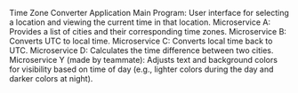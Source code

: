 Time Zone Converter Application
Main Program: User interface for selecting a location and viewing the current time in that location.
Microservice A: Provides a list of cities and their corresponding time zones.
Microservice B: Converts UTC to local time.
Microservice C: Converts local time back to UTC.
Microservice D: Calculates the time difference between two cities.
Microservice Y (made by teammate): Adjusts text and background colors for visibility based on time of day (e.g., lighter colors during the day and darker colors at night).
